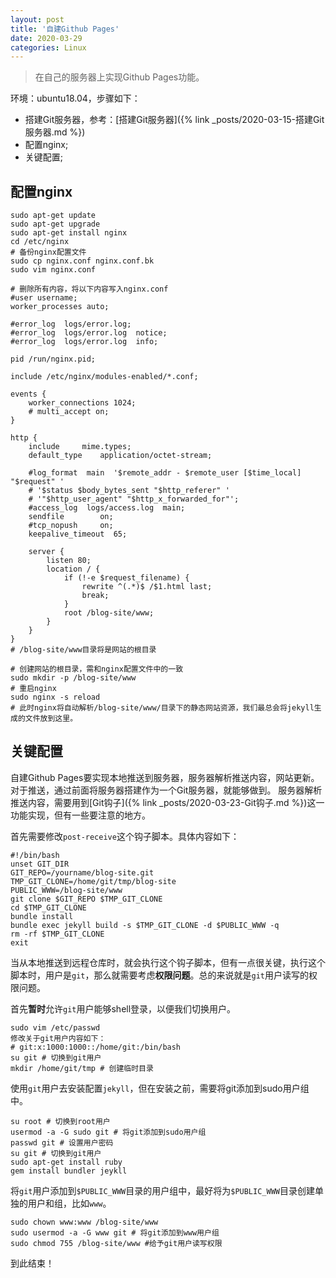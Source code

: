 ```yaml
---
layout: post
title: '自建Github Pages'
date: 2020-03-29
categories: Linux
---
```


> 在自己的服务器上实现Github Pages功能。

<!-- more -->

环境：ubuntu18.04，步骤如下：

+ 搭建Git服务器，参考：[搭建Git服务器]({% link _posts/2020-03-15-搭建Git服务器.md %})
+ 配置nginx;
+ 关键配置;

## 配置nginx

```shell
sudo apt-get update
sudo apt-get upgrade
sudo apt-get install nginx
cd /etc/nginx
# 备份nginx配置文件
sudo cp nginx.conf nginx.conf.bk
sudo vim nginx.conf
```

```shell
# 删除所有内容，将以下内容写入nginx.conf
#user username;
worker_processes auto;

#error_log  logs/error.log;
#error_log  logs/error.log  notice;
#error_log  logs/error.log  info;

pid /run/nginx.pid;

include /etc/nginx/modules-enabled/*.conf;

events {
	worker_connections 1024;
	# multi_accept on;
}

http {
	include		mime.types;
	default_type	application/octet-stream;
	
	#log_format  main  '$remote_addr - $remote_user [$time_local] "$request" '
	# '$status $body_bytes_sent "$http_referer" '
	# '"$http_user_agent" "$http_x_forwarded_for"';
	#access_log  logs/access.log  main;
	sendfile        on;
	#tcp_nopush     on;
	keepalive_timeout  65;

	server {
		listen 80;
		location / {
			if (!-e $request_filename) {
				rewrite ^(.*)$ /$1.html last;
				break;
			}
			root /blog-site/www; 
		}
	}
}
# /blog-site/www目录将是网站的根目录
```

```shell
# 创建网站的根目录，需和nginx配置文件中的一致
sudo mkdir -p /blog-site/www
# 重启nginx
sudo nginx -s reload
# 此时nginx将自动解析/blog-site/www/目录下的静态网站资源，我们最总会将jekyll生成的文件放到这里。
```

## 关键配置

自建Github Pages要实现本地推送到服务器，服务器解析推送内容，网站更新。对于推送，通过前面将服务器搭建作为一个Git服务器，就能够做到。
服务器解析推送内容，需要用到[Git钩子]({% link _posts/2020-03-23-Git钩子.md %})这一功能实现，但有一些要注意的地方。

首先需要修改`post-receive`这个钩子脚本。具体内容如下：

```shell
#!/bin/bash
unset GIT_DIR
GIT_REPO=/yourname/blog-site.git
TMP_GIT_CLONE=/home/git/tmp/blog-site
PUBLIC_WWW=/blog-site/www
git clone $GIT_REPO $TMP_GIT_CLONE
cd $TMP_GIT_CLONE
bundle install
bundle exec jekyll build -s $TMP_GIT_CLONE -d $PUBLIC_WWW -q
rm -rf $TMP_GIT_CLONE
exit
```

当从本地推送到远程仓库时，就会执行这个钩子脚本，但有一点很关键，执行这个脚本时，用户是`git`，那么就需要考虑**权限问题**。总的来说就是`git`用户读写的权限问题。

首先**暂时**允许`git`用户能够shell登录，以便我们切换用户。

```shell
sudo vim /etc/passwd
修改关于git用户内容如下：
# git:x:1000:1000::/home/git:/bin/bash
su git # 切换到git用户
mkdir /home/git/tmp # 创建临时目录
```

使用`git`用户去安装配置`jekyll`，但在安装之前，需要将git添加到sudo用户组中。

```shell
su root # 切换到root用户
usermod -a -G sudo git # 将git添加到sudo用户组
passwd git # 设置用户密码
su git # 切换到git用户
sudo apt-get install ruby
gem install bundler jeykll
```

将`git`用户添加到`$PUBLIC_WWW`目录的用户组中，最好将为`$PUBLIC_WWW`目录创建单独的用户和组，比如`www`。

```shell
sudo chown www:www /blog-site/www
sudo usermod -a -G www git # 将git添加到www用户组
sudo chmod 755 /blog-site/www #给予git用户读写权限
```

到此结束！